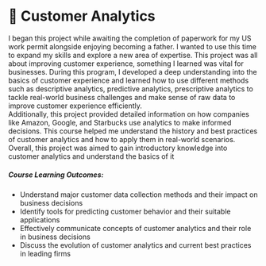 # 🛃 Customer Analytics

I began this project while awaiting the completion of paperwork for my US work permit alongside enjoying becoming a father. 
I wanted to use this time to expand my skills and explore a new area of expertise. This project was all about improving customer 
experience, something I learned was vital for businesses. During this program, I developed a deep understanding into the basics 
of customer experience and learned how to use different methods such as descriptive analytics, predictive analytics, prescriptive 
analytics to tackle real-world business challenges and make sense of raw data to improve customer experience efficiently. 
<br>
Additionally, this project provided detailed information on how companies like Amazon, Google, and Starbucks use analytics 
to make informed decisions. This course helped me understand the history and best practices of customer analytics and how 
to apply them in real-world scenarios. Overall, this project was aimed to gain introductory 
knowledge into customer analytics and understand the basics of it

##### Course Learning Outcomes:

* Understand major customer data collection methods and their impact on business decisions
* Identify tools for predicting customer behavior and their suitable applications
* Effectively communicate concepts of customer analytics and their role in business decisions
* Discuss the evolution of customer analytics and current best practices in leading firms

